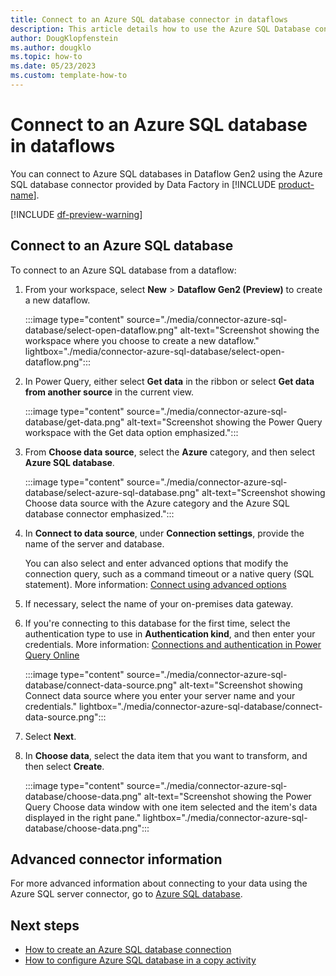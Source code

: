 ```yaml
---
title: Connect to an Azure SQL database connector in dataflows
description: This article details how to use the Azure SQL Database connector in Microsoft Fabric to connect to an Azure SQL database in dataflows.
author: DougKlopfenstein
ms.author: dougklo
ms.topic: how-to
ms.date: 05/23/2023
ms.custom: template-how-to 
---
```


# Connect to an Azure SQL database in dataflows

You can connect to Azure SQL databases in Dataflow Gen2 using the Azure SQL database connector provided by Data Factory in [!INCLUDE [product-name](../includes/product-name.md)].

[!INCLUDE [df-preview-warning](includes/df-preview-warning.md)]

## Connect to an Azure SQL database

To connect to an Azure SQL database from a dataflow:

1. From your workspace, select **New** > **Dataflow Gen2 (Preview)** to create a new dataflow.

   :::image type="content" source="./media/connector-azure-sql-database/select-open-dataflow.png" alt-text="Screenshot showing the workspace where you choose to create a new dataflow." lightbox="./media/connector-azure-sql-database/select-open-dataflow.png":::

1. In Power Query, either select **Get data** in the ribbon or select **Get data from another source** in the current view.

   :::image type="content" source="./media/connector-azure-sql-database/get-data.png" alt-text="Screenshot showing the Power Query workspace with the Get data option emphasized.":::

1. From **Choose data source**, select the **Azure** category, and then select **Azure SQL database**.

   :::image type="content" source="./media/connector-azure-sql-database/select-azure-sql-database.png" alt-text="Screenshot showing Choose data source with the Azure category and the Azure SQL database connector emphasized.":::

1. In **Connect to data source**, under **Connection settings**, provide the name of the server and database.

   You can also select and enter advanced options that modify the connection query, such as a command timeout or a native query (SQL statement). More information: [Connect using advanced options](/power-query/connectors/azure-sql-database#connect-using-advanced-options)

1. If necessary, select the name of your on-premises data gateway.

1. If you're connecting to this database for the first time, select the authentication type to use in **Authentication kind**, and then enter your credentials. More information: [Connections and authentication in Power Query Online](/power-query/connection-authentication-pqo)

   :::image type="content" source="./media/connector-azure-sql-database/connect-data-source.png" alt-text="Screenshot showing Connect data source where you enter your server name and your credentials." lightbox="./media/connector-azure-sql-database/connect-data-source.png":::

1. Select **Next**.

1. In **Choose data**, select the data item that you want to transform, and then select **Create**.

   :::image type="content" source="./media/connector-azure-sql-database/choose-data.png" alt-text="Screenshot showing the Power Query Choose data window with one item selected and the item's data displayed in the right pane." lightbox="./media/connector-azure-sql-database/choose-data.png":::

## Advanced connector information

For more advanced information about connecting to your data using the Azure SQL server connector, go to [Azure SQL database](/power-query/connectors/azure-sql-database).

## Next steps

- [How to create an Azure SQL database connection](connector-azure-sql-database.md)
- [How to configure Azure SQL database in a copy activity](connector-azure-sql-database-copy-activity.md)
